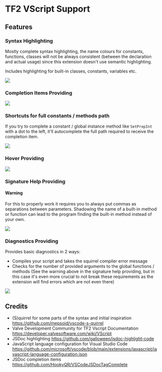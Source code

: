 # TF2 VScript Support #

## Features

### Syntax Highlighting

Mostly complete syntax highlighting, the name colours for constants, functions, classes will not be always consistent (between the declaration and actual usage) since this extension doesn't use semantic highlighting.

Includes highlighting for built-in classes, constants, variables etc.

![](https://raw.githubusercontent.com/ocet247/tf2-vscript-support/main/assets/syntax.gif)

### Completion Items Providing

![](https://raw.githubusercontent.com/ocet247/tf2-vscript-support/main/assets/completion.gif)

### Shortcuts for full constants / methods path

If you try to complete a constant / global instance method like `SetPropInt` with a dot to the left, it'll autocomplete the full path  required to receive the completion item.

![](https://raw.githubusercontent.com/ocet247/tf2-vscript-support/main/assets/shortcut.gif)

### Hover Providing

![](https://raw.githubusercontent.com/ocet247/tf2-vscript-support/main/assets/hover.gif)

### Signature Help Providing

#### Warning ####

For this to properly work it requires you to always put commas as separations between parameters. Shadowing the name of a built-in method or function can lead to the program finding the built-in method instead of your own.

![](https://raw.githubusercontent.com/ocet247/tf2-vscript-support/main/assets/signature.gif)

### Diagnostics Providing

Provides basic diagnostics in 2 ways:
* Compiles your script and takes the squirrel compiler error message
* Checks for the number of provided arguments to the global functions / methods (See the warning above in the signature help providing, but in this case it's even more crucial to not break these requirements as the extension will find errors which are not even there)

![](https://raw.githubusercontent.com/ocet247/tf2-vscript-support/main/assets/diagnostic.gif)

## Credits

* (S)quirrel for some parts of the syntax and initial inspiration <https://github.com/mepsoid/vscode-s-quirrel>
* Valve Development Community for TF2 Vscript Documentation <https://developer.valvesoftware.com/wiki/VScript>
* JSDoc highlighting <https://github.com/galloween/jsdoc-highlight-code>
* JavaScript language configuration for Visual Studio Code <https://github.com/microsoft/vscode/blob/main/extensions/javascript/javascript-language-configuration.json>
* JSDoc completion items <https://github.com/HookyQR/VSCodeJSDocTagComplete>